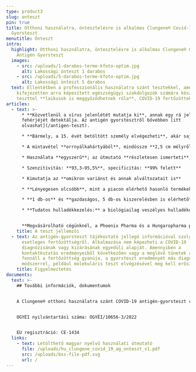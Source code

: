 ```yaml
---
type: product3
slug: onteszt
pin: true
title: Otthoni használatra, öntesztelésre is alkalmas Clungene® Covid-19 Antigén
  Gyorsteszt
menutitle: Önteszt
intro:
  highlight: Otthoni használatra, öntesztelésre is alkalmas Clungene® Covid-19
    Antigén Gyorsteszt
  images:
    - src: /uploads/1-darabos-terme-kfoto-optim.jpg
      alt: Lakossági önteszt 1 darabos
    - src: /uploads/5-darabos-terme-kfoto-optim.jpg
      alt: Lakossági önteszt 5 darabos
  text: Ellentétben a professzionális használatra szánt tesztekkel, amelyek
    kifejezetten arra képesített egészségügyi szakdolgozók számára készültek, e
    teszttel **laikusok is meggyőződhetnek róla**, COVID-19 fertőzöttek-e.
articles:
  - text: >-
      * **Közvetlenül a vírus jelenlétét mutatja ki**, annak egy rá jellemző
      fehérjéjét detektálja. Az antigén gyorstesztről bővebben [itt
      olvashat](/antigen-teszt).

      * **Bármely, a 15. évét betöltött személy elvégezheti**, akár saját maga ellenőrzésére, akár mások, például gyerekek, idősek tesztelésére.

      * A mintavétel **orrnyálkahártyából**, mindössze **2,5 cm mélyről** történik – e művelet sokkal kevésbé kellemetlen, mint az orrgarat, vagy szájgarat minta vételezése. Ellentétben a vírust nyálból, szájgaratból kimutató gyorstesztekkel, e termékre nem vonatkoznak használat előtti tilalmak. (Nyugodtan lehet a tesztelés előtt étkezni vagy dohányozni.)

      * Használata **egyszerű**; az útmutató **részletesen ismerteti**, miként tudják a tesztet laikusok is használni – a biológiai hulladék pedig külön, biztonságos tasakban helyezhető el.

      * Szenzitivitás: **93,3–95,5%**, specificitás: **99% felett**

      * Kimutatja az **omikron variánst és annak alváltozatait is**

      * **Lényegesen olcsóbb**, mint a piacon elérhető hasonló termékek

      * **1 db-os** és **gazdaságos, 5 db-os kiszerelésben is elérhető**

      * **Tudatos hulladékkezelés:** a biológiailag veszélyes hulladékot elhelyezendő a **tesztek tartalmaznak egy hulladékgyűjtő zsákot**, amelybe a teszt összes elemét és a levett mintát is bele lehet helyezni. Ezt követően **a zsák már közönséges háztartási hulladékként kezelhető**.


      **Megvásárolható cégünknél, a Phoenix Pharma és a Hungaropharma patikákban.**
    title: A teszt jellemzői
  - text: Az antigén-gyorsteszt tájékoztató jellegű információval szolgál az
      esetleges fertőzöttségről. Alkalmazása nem képezheti a COVID-19
      diagnózisának vagy kizárásának egyedüli alapját. Amennyiben a
      kontaktkutatás eredményeiből következően vagy a meglévő tünetek alapján
      fennáll a fertőzöttség gyanúja, a gyorsteszt eredményét más diagnosztikai
      módszerrel, például molekuláris teszt elvégzésével meg kell erősíteni.
    title: Figyelmeztetés
documents:
  text: >-
    ## További információk, dokumentumok


    A Clungene® otthoni használatra szánt COVID-19 antigén-gyorsteszt rendelkezik EU megfelelőségi nyilatkozattal, a termék az Európai Unióban regisztrálva van.


    OGYÉI nyilvántartási száma: OGYÉI/10656-3/2022


    EU regisztráció: CE-1434
  links:
    - text: Letölthető magyar nyelvű használati útmutató
      file: /uploads/hu_clungene_covid_19_ag_onteszt_v1.pdf
      src: /uploads/bxs-file-pdf.svg
      url: /
---
```

